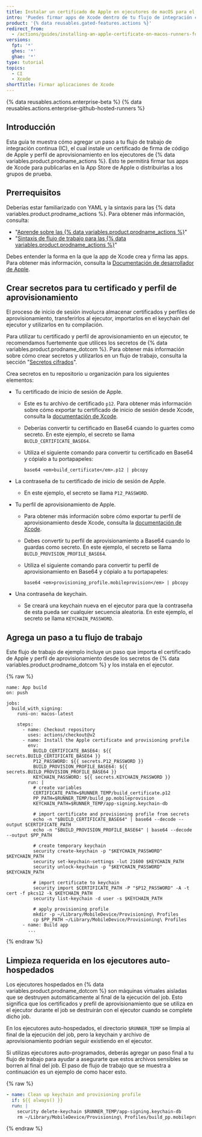 ```yaml
---
title: Instalar un certificado de Apple en ejecutores de macOS para el desarrollo de Xcode
intro: 'Puedes firmar apps de Xcode dentro de tu flujo de integración continua (IC) si instalas un certificado de firma de código de Apple en los ejecutores de {% data variables.product.prodname_actions %}.'
product: '{% data reusables.gated-features.actions %}'
redirect_from:
  - /actions/guides/installing-an-apple-certificate-on-macos-runners-for-xcode-development
versions:
  fpt: '*'
  ghes: '*'
  ghae: '*'
type: tutorial
topics:
  - CI
  - Xcode
shortTitle: Firmar aplicaciones de Xcode
---
```


{% data reusables.actions.enterprise-beta %}
{% data reusables.actions.enterprise-github-hosted-runners %}

## Introducción

Esta guía te muestra cómo agregar un paso a tu flujo de trabajo de integración continua (IC), el cual instale un certificado de firma de código de Apple y perfil de aprovisionamiento en los ejecutores de {% data variables.product.prodname_actions %}. Esto te permitirá firmar tus apps de Xcode para publicarlas en la App Store de Apple o distribuirlas a los grupos de prueba.

## Prerrequisitos

Deberías estar familiarizado con YAML y la sintaxis para las {% data variables.product.prodname_actions %}. Para obtener más información, consulta:

- "[Aprende sobre las {% data variables.product.prodname_actions %}](/actions/learn-github-actions)"
- "[Sintaxis de flujo de trabajo para las {% data variables.product.prodname_actions %}](/actions/automating-your-workflow-with-github-actions/workflow-syntax-for-github-actions)"

Debes entender la forma en la que la app de Xcode crea y firma las apps. Para obtener más información, consulta la [Documentación de desarrollador de Apple](https://developer.apple.com/documentation/).

## Crear secretos para tu certificado y perfil de aprovisionamiento

El proceso de inicio de sesión involucra almacenar certificados y perfiles de aprovisionamiento, transferirlos al ejecutor, importarlos en el keychain del ejecutor y utilizarlos en tu compilación.

Para utilizar tu certificado y perfil de aprovisionamiento en un ejecutor, te recomendamos fuertemente que utilices los secretos de {% data variables.product.prodname_dotcom %}. Para obtener más información sobre cómo crear secretos y utilizarlos en un flujo de trabajo, consulta la sección "[Secretos cifrados](/actions/reference/encrypted-secrets)".

Crea secretos en tu repositorio u organización para los siguientes elementos:

* Tu certificado de inicio de sesión de Apple.

  - Este es tu archivo de certificado `p12`. Para obtener más información sobre cómo exportar tu certificado de inicio de sesión desde Xcode, consulta la [documentación de Xcode](https://help.apple.com/xcode/mac/current/#/dev154b28f09).

  - Deberías convertir tu certificado en Base64 cuando lo guartes como secreto. En este ejemplo, el secreto se llama `BUILD_CERTIFICATE_BASE64`.

  - Utiliza el siguiente comando para convertir tu certificado en Base64 y cópialo a tu portapapeles:

    ```shell
    base64 <em>build_certificate</em>.p12 | pbcopy
    ```
* La contraseña de tu certificado de inicio de sesión de Apple.
  - En este ejemplo, el secreto se llama `P12_PASSWORD`.

* Tu perfil de aprovisionamiento de Apple.

  - Para obtener más información sobre cómo exportar tu perfil de aprovisionamiento desde Xcode, consulta la [documentación de Xcode](https://help.apple.com/xcode/mac/current/#/deva899b4fe5).

  - Debes convertir tu perfil de aprovisionamiento a Base64 cuando lo guardas como secreto. En este ejemplo, el secreto se llama `BUILD_PROVISION_PROFILE_BASE64`.

  - Utiliza el siguiente comando para convertir tu perfil de aprovisionamiento en Base64 y cópialo a tu portapapeles:

    ```shell
    base64 <em>provisioning_profile.mobileprovision</em> | pbcopy
    ```

* Una contraseña de keychain.

  - Se creará una keychain nueva en el ejecutor para que la contraseña de esta pueda ser cualquier secuencia aleatoria. En este ejemplo, el secreto se llama `KEYCHAIN_PASSWORD`.

## Agrega un paso a tu flujo de trabajo

Este flujo de trabajo de ejemplo incluye un paso que importa el certificado de Apple y perfil de aprovisionamiento desde los secretos de {% data variables.product.prodname_dotcom %} y los instala en el ejecutor.

{% raw %}
```yaml{:copy}
name: App build
on: push

jobs:
  build_with_signing:
    runs-on: macos-latest

    steps:
      - name: Checkout repository
        uses: actions/checkout@v2
      - name: Install the Apple certificate and provisioning profile
        env:
          BUILD_CERTIFICATE_BASE64: ${{ secrets.BUILD_CERTIFICATE_BASE64 }}
          P12_PASSWORD: ${{ secrets.P12_PASSWORD }}
          BUILD_PROVISION_PROFILE_BASE64: ${{ secrets.BUILD_PROVISION_PROFILE_BASE64 }}
          KEYCHAIN_PASSWORD: ${{ secrets.KEYCHAIN_PASSWORD }}
        run: |
          # create variables
          CERTIFICATE_PATH=$RUNNER_TEMP/build_certificate.p12
          PP_PATH=$RUNNER_TEMP/build_pp.mobileprovision
          KEYCHAIN_PATH=$RUNNER_TEMP/app-signing.keychain-db

          # import certificate and provisioning profile from secrets
          echo -n "$BUILD_CERTIFICATE_BASE64" | base64 --decode --output $CERTIFICATE_PATH
          echo -n "$BUILD_PROVISION_PROFILE_BASE64" | base64 --decode --output $PP_PATH

          # create temporary keychain
          security create-keychain -p "$KEYCHAIN_PASSWORD" $KEYCHAIN_PATH
          security set-keychain-settings -lut 21600 $KEYCHAIN_PATH
          security unlock-keychain -p "$KEYCHAIN_PASSWORD" $KEYCHAIN_PATH

          # import certificate to keychain
          security import $CERTIFICATE_PATH -P "$P12_PASSWORD" -A -t cert -f pkcs12 -k $KEYCHAIN_PATH
          security list-keychain -d user -s $KEYCHAIN_PATH

          # apply provisioning profile
          mkdir -p ~/Library/MobileDevice/Provisioning\ Profiles
          cp $PP_PATH ~/Library/MobileDevice/Provisioning\ Profiles
      - name: Build app
        ...
```
{% endraw %}

## Limpieza requerida en los ejecutores auto-hospedados

Los ejecutores hospedados en {% data variables.product.prodname_dotcom %} son máquinas virtuales aisladas que se destruyen automáticamente al final de la ejecución del job. Esto significa que los certificados y prefil de aprovisionamiento que se utiliza en el ejecutor durante el job se destruirán con el ejecutor cuando se complete dicho job.

En los ejecutores auto-hospedados, el directorio `$RUNNER_TEMP` se limpia al final de la ejecución del job, pero la keychain y archivo de aprovisionamiento podrían seguir existiendo en el ejecutor.

Si utilizas ejecutores auto-programados, deberás agregar un paso final a tu flujo de trabajo para ayudar a asegurarte que estos archivos sensibles se borren al final del job. El paso de flujo de trabajo que se muestra a continuación es un ejemplo de como hacer esto.

{% raw %}
```yaml
- name: Clean up keychain and provisioning profile
  if: ${{ always() }}
  run: |
    security delete-keychain $RUNNER_TEMP/app-signing.keychain-db
    rm ~/Library/MobileDevice/Provisioning\ Profiles/build_pp.mobileprovision
```
{% endraw %}
